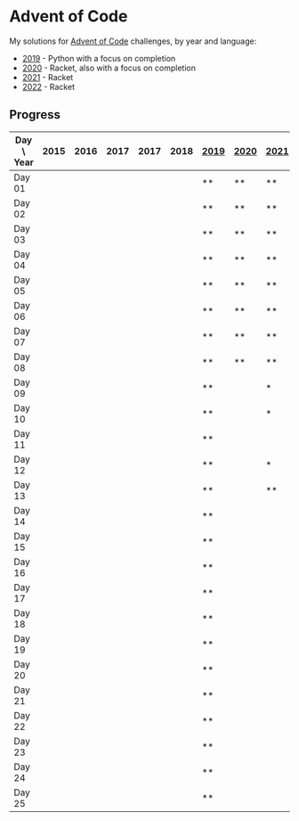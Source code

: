 # Advent of Code

My solutions for [Advent of Code] challenges, by year and language:

- [2019] - Python with a focus on completion
- [2020] - Racket, also with a focus on completion
- [2021] - Racket
- [2022] - Racket

## Progress

| Day \ Year | 2015 | 2016 | 2017 | 2017 | 2018 | [2019] | [2020] | [2021] | [2022] | 2023 |
|------------|------|------|------|------|------|--------|--------|--------|--------|------|
| Day 01     |      |      |      |      |      | **     | **     | **     | **     |      |
| Day 02     |      |      |      |      |      | **     | **     | **     | **     |      |
| Day 03     |      |      |      |      |      | **     | **     | **     | **     |      |
| Day 04     |      |      |      |      |      | **     | **     | **     | **     |      |
| Day 05     |      |      |      |      |      | **     | **     | **     | **     |      |
| Day 06     |      |      |      |      |      | **     | **     | **     | **     |      |
| Day 07     |      |      |      |      |      | **     | **     | **     | **     |      |
| Day 08     |      |      |      |      |      | **     | **     | **     | *      |      |
| Day 09     |      |      |      |      |      | **     |        | *      |        |      |
| Day 10     |      |      |      |      |      | **     |        | *      | **     |      |
| Day 11     |      |      |      |      |      | **     |        |        |        |      |
| Day 12     |      |      |      |      |      | **     |        | *      |        |      |
| Day 13     |      |      |      |      |      | **     |        | **     |        |      |
| Day 14     |      |      |      |      |      | **     |        |        |        |      |
| Day 15     |      |      |      |      |      | **     |        |        |        |      |
| Day 16     |      |      |      |      |      | **     |        |        |        |      |
| Day 17     |      |      |      |      |      | **     |        |        |        |      |
| Day 18     |      |      |      |      |      | **     |        |        |        |      |
| Day 19     |      |      |      |      |      | **     |        |        |        |      |
| Day 20     |      |      |      |      |      | **     |        |        |        |      |
| Day 21     |      |      |      |      |      | **     |        |        |        |      |
| Day 22     |      |      |      |      |      | **     |        |        |        |      |
| Day 23     |      |      |      |      |      | **     |        |        |        |      |
| Day 24     |      |      |      |      |      | **     |        |        |        |      |
| Day 25     |      |      |      |      |      | **     |        |        |        |      |

[Advent of Code]: https://adventofcode.com/

[2019]: 2019/README.md

[2020]: 2020/README.md

[2021]: 2021/README.md

[2022]: 2022/README.md
